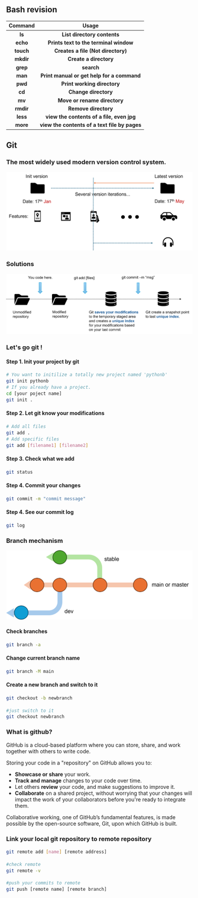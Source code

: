 ## Bash revision

|  Command  |                     Usage                     |
| :-------: | :-------------------------------------------: |
|  **ls**   |          **List directory contents**          |
| **echo**  |    **Prints text to the terminal window**     |
| **touch** |      **Creates a file (Not directory)**       |
| **mkdir** |            **Create a directory**             |
| **grep**  |                  **search**                   |
|  **man**  |  **Print manual or get help for a command**   |
|  **pwd**  |          **Print working directory**          |
|  **cd**   |             **Change directory**              |
|  **mv**   |         **Move or rename directory**          |
| **rmdir** |             **Remove directory**              |
| **less**  |   **view the contents of a file, even jpg**   |
| **more**  | **view the contents of a text file by pages** |



## Git

### The most widely used modern version control system.



![project](pic/features.png)



### Solutions

![git-process](pic/gitprocess.png)



### Let's go git !

#### Step 1. Init your project by git

```bash
# You want to initilize a totally new project named 'pythonb'
git init pythonb
# If you already have a project.
cd [your poject name]
git init .
```

#### Step 2. Let git know your modifications

```bash
# Add all files
git add .
# Add specific files
git add [filename1] [filename2]
```

#### Step 3. Check what we add

```bash
git status
```

#### Step 4. Commit your changes

```bash
git commit -m "commit message"
```

#### Step 4. See our commit log

```bash
git log
```



### Branch mechanism

![project](pic/gitbranch.png)



#### Check branches

```bash
git branch -a
```

#### Change current branch name

```bash
git branch -M main
```

#### Create a new branch and switch to it

```bash
git checkout -b newbranch

#just switch to it
git checkout newbranch
```



### What is github?

GitHub is a cloud-based platform where you can store, share, and work together with others to write code.

Storing your code in a "repository" on GitHub allows you to:

- **Showcase or share** your work.
- **Track and manage** changes to your code over time.
- Let others **review** your code, and make suggestions to improve it.
- **Collaborate** on a shared project, without worrying that your changes will impact the work of your collaborators before you're ready to integrate them.

Collaborative working, one of GitHub’s fundamental features, is made possible by the open-source software, Git, upon which GitHub is built.



### Link your local git repository to remote repository

```bash
git remote add [name] [remote address]

#check remote
git remote -v

#push your commits to remote
git push [remote name] [remote branch]
```

